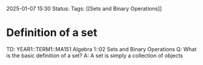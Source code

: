 2025-01-07 15:30
Status: 
Tags: [[Sets and Binary Operations]]
# Definition of a set

TD: YEAR1::TERM1::MA151 Algebra 1::02 Sets and Binary Operations
Q: What is the basic definition of a set?
A: A set is simply a collection of objects
<!--ID: 1736263886073-->
